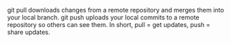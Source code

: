 git pull downloads changes from a remote repository and merges them into your local branch.
git push uploads your local commits to a remote repository so others can see them.
In short, pull = get updates, push = share updates.